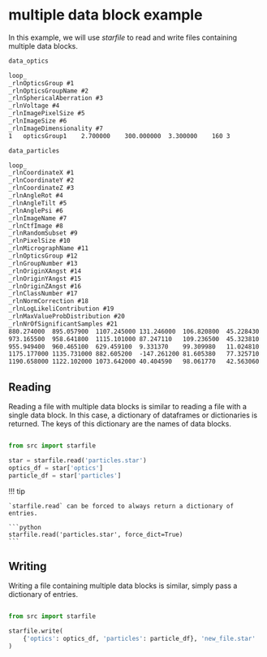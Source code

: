 # multiple data block example

In this example, we will use *starfile* to read and write files containing multiple data blocks.

```txt title="particles.star"
data_optics

loop_
_rlnOpticsGroup #1
_rlnOpticsGroupName #2
_rlnSphericalAberration #3
_rlnVoltage #4
_rlnImagePixelSize #5
_rlnImageSize #6
_rlnImageDimensionality #7
1	opticsGroup1	2.700000	300.000000	3.300000	160	3

data_particles

loop_
_rlnCoordinateX #1
_rlnCoordinateY #2
_rlnCoordinateZ #3
_rlnAngleRot #4
_rlnAngleTilt #5
_rlnAnglePsi #6
_rlnImageName #7
_rlnCtfImage #8
_rlnRandomSubset #9
_rlnPixelSize #10
_rlnMicrographName #11
_rlnOpticsGroup #12
_rlnGroupNumber #13
_rlnOriginXAngst #14
_rlnOriginYAngst #15
_rlnOriginZAngst #16
_rlnClassNumber #17
_rlnNormCorrection #18
_rlnLogLikeliContribution #19
_rlnMaxValueProbDistribution #20
_rlnNrOfSignificantSamples #21
880.274000	895.057900	1107.245000	131.246000	106.820800	45.228430	subtomo_05Feb21/TS.mrc/TS.mrc_22redo_combined_0000000_3.30A.mrc	subtomo_05Feb21/TS.mrc/TS.mrc_22redo_combined_0000000_ctf_3.30A.mrc	2	3.300000	TS.mrc.tomostar	1	1	0.000000	0.000000	0.000000	6	1.000000	4150981.000000	1.000000	1
973.165500	958.641800	1115.101000	87.247110	109.236500	45.323810	subtomo_05Feb21/TS.mrc/TS.mrc_22redo_combined_0000001_3.30A.mrc	subtomo_05Feb21/TS.mrc/TS.mrc_22redo_combined_0000001_ctf_3.30A.mrc	1	3.300000	TS.mrc.tomostar	1	1	0.000000	0.000000	0.000000	4	1.000000	4150837.000000	1.000000	1
955.949400	960.465100	629.459100	9.331370	99.309980	11.024810	subtomo_05Feb21/TS.mrc/TS.mrc_22redo_combined_0000002_3.30A.mrc	subtomo_05Feb21/TS.mrc/TS.mrc_22redo_combined_0000002_ctf_3.30A.mrc	1	3.300000	TS.mrc.tomostar	1	1	0.000000	0.000000	0.000000	3	1.000000	4150650.000000	1.000000	1
1175.177000	1135.731000	882.605200	-147.261200	81.605380	77.325710	subtomo_05Feb21/TS.mrc/TS.mrc_22redo_combined_0000003_3.30A.mrc	subtomo_05Feb21/TS.mrc/TS.mrc_22redo_combined_0000003_ctf_3.30A.mrc	2	3.300000	TS.mrc.tomostar	1	1	0.000000	0.000000	0.000000	1	1.000000	4151420.000000	1.000000	1
1190.658000	1122.102000	1073.642000	40.404590	98.061770	42.563060	subtomo_05Feb21/TS.mrc/TS.mrc_22redo_combined_0000004_3.30A.mrc	subtomo_05Feb21/TS.mrc/TS.mrc_22redo_combined_0000004_ctf_3.30A.mrc	1	3.300000	TS.mrc.tomostar	1	1	0.000000	0.000000	0.000000	6	1.000000	4150168.000000	1.000000	1
```

## Reading
Reading a file with multiple data blocks is similar to reading a file with a single data block.
In this case, a dictionary of dataframes or dictionaries is returned. The keys of this dictionary are the names
of data blocks.

```python

from src import starfile

star = starfile.read('particles.star')
optics_df = star['optics']
particle_df = star['particles']
```

!!! tip
    
    `starfile.read` can be forced to always return a dictionary of entries.

    ```python
    starfile.read('particles.star', force_dict=True)
    ```

## Writing
Writing a file containing multiple data blocks is similar, simply pass a dictionary of entries.

```python

from src import starfile

starfile.write(
    {'optics': optics_df, 'particles': particle_df}, 'new_file.star'
)
```

